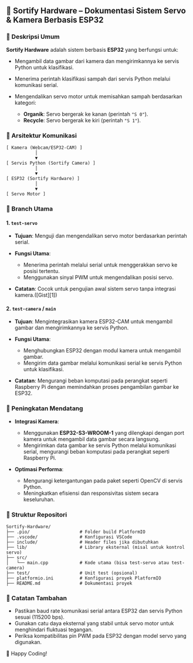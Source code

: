 ## 🔧 Sortify Hardware – Dokumentasi Sistem Servo & Kamera Berbasis ESP32

### 🧩 Deskripsi Umum

**Sortify Hardware** adalah sistem berbasis **ESP32** yang berfungsi untuk:

- Mengambil data gambar dari kamera dan mengirimkannya ke servis Python untuk klasifikasi.
- Menerima perintah klasifikasi sampah dari servis Python melalui komunikasi serial.
- Mengendalikan servo motor untuk memisahkan sampah berdasarkan kategori:

  - **Organik**: Servo bergerak ke kanan (perintah `"S 0"`).
  - **Recycle**: Servo bergerak ke kiri (perintah `"S 1"`).

### 🔀 Arsitektur Komunikasi

```
[ Kamera (Webcam/ESP32-CAM) ]
           │
           ▼
[ Servis Python (Sortify Camera) ]
           │
           ▼
[ ESP32 (Sortify Hardware) ]
           │
           ▼
[ Servo Motor ]
```

### 🌿 Branch Utama

#### 1. `test-servo`

- **Tujuan**: Menguji dan mengendalikan servo motor berdasarkan perintah serial.
- **Fungsi Utama**:

  - Menerima perintah melalui serial untuk menggerakkan servo ke posisi tertentu.
  - Menggunakan sinyal PWM untuk mengendalikan posisi servo.

- **Catatan**: Cocok untuk pengujian awal sistem servo tanpa integrasi kamera.([Gist][1])

#### 2. `test-camera` / `main`

- **Tujuan**: Mengintegrasikan kamera ESP32-CAM untuk mengambil gambar dan mengirimkannya ke servis Python.
- **Fungsi Utama**:

  - Menghubungkan ESP32 dengan modul kamera untuk mengambil gambar.
  - Mengirim data gambar melalui komunikasi serial ke servis Python untuk klasifikasi.

- **Catatan**: Mengurangi beban komputasi pada perangkat seperti Raspberry Pi dengan memindahkan proses pengambilan gambar ke ESP32.

### 🚀 Peningkatan Mendatang

- **Integrasi Kamera**:

  - Menggunakan **ESP32-S3-WROOM-1** yang dilengkapi dengan port kamera untuk mengambil data gambar secara langsung.
  - Mengirimkan data gambar ke servis Python melalui komunikasi serial, mengurangi beban komputasi pada perangkat seperti Raspberry Pi.

- **Optimasi Performa**:

  - Mengurangi ketergantungan pada paket seperti OpenCV di servis Python.
  - Meningkatkan efisiensi dan responsivitas sistem secara keseluruhan.

### 📁 Struktur Repositori

```
Sortify-Hardware/
├── .pio/                   # Folder build PlatformIO
├── .vscode/                # Konfigurasi VSCode
├── include/                # Header files jika dibutuhkan
├── lib/                    # Library eksternal (misal untuk kontrol servo)
├── src/
│   └── main.cpp            # Kode utama (bisa test-servo atau test-camera)
├── test/                   # Unit test (opsional)
├── platformio.ini          # Konfigurasi proyek PlatformIO
├── README.md               # Dokumentasi proyek
```

### 📌 Catatan Tambahan

- Pastikan baud rate komunikasi serial antara ESP32 dan servis Python sesuai (115200 bps).
- Gunakan catu daya eksternal yang stabil untuk servo motor untuk menghindari fluktuasi tegangan.
- Periksa kompatibilitas pin PWM pada ESP32 dengan model servo yang digunakan.

🚀 Happy Coding!
